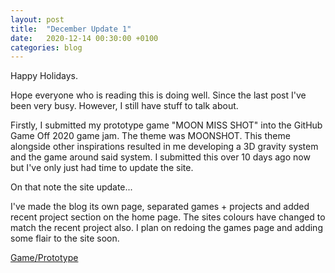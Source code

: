 ```yaml
---
layout: post
title:  "December Update 1"
date:   2020-12-14 00:30:00 +0100
categories: blog
---
```


Happy Holidays.

Hope everyone who is reading this is doing well. Since the last post I've been very busy. However, I still have stuff to talk about.

Firstly, I submitted my prototype game "MOON MISS SHOT" into the GitHub Game Off 2020 game jam. The theme was MOONSHOT. This theme alongside other inspirations resulted in me developing a 3D gravity system and the game around said system. I submitted this over 10 days ago now but I've only just had time to update the site.

On that note the site update...

I've made the blog its own page, separated games + projects and added recent project section on the home page. The sites colours have changed to match the recent project also. I plan on redoing the games page and adding some flair to the site soon.

[Game/Prototype](https://moggrat.itch.io/moon-miss-shot)
